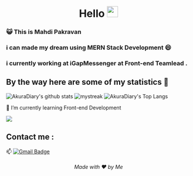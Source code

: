 <h1 align="center">Hello <img src="https://github.com/souvikguria98/souvikguria98/blob/master/Hi.gif" width="30"> </h1>

### :smiley_cat: This is Mahdi Pakravan

### i can made my dream using MERN Stack Development 😄
### i currently working at iGapMessenger at Front-end Teamlead .

## By the way here are some of my statistics 🚀
![AkuraDiary's github stats](https://github-readme-stats.vercel.app/api?username=engpakravan&show_icons=true&theme=tokyonight)
<img src="https://github-readme-streak-stats.herokuapp.com/?user=engpakravan&theme=tokyonight" alt="mystreak"/>
![AkuraDiary's Top Langs](https://github-readme-stats.vercel.app/api/top-langs/?username=engpakravan&theme=tokyonight&layout=compact)

🌱 I’m currently learning Front-end Development

<a href="https://www.youtube.com/watch?v=dQw4w9WgXcQ"><img src="https://user-images.githubusercontent.com/73097560/115834477-dbab4500-a447-11eb-908a-139a6edaec5c.gif"></a>

## Contact me : 
📫 [![Gmail Badge](https://img.shields.io/badge/-mahdipakravan79@gmail.com-blue?style=flat-roundedrectangle&logo=Gmail&logoColor=white&link=mailto:mahdipakravan79@gmail.com)](asthiseta@gmail.com)

<h6 align="center">Made with ❤️ by Me</h6>
